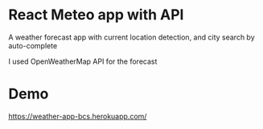 <h1>React Meteo app with API</h1>

<p>A weather forecast app with current location detection, and city search by auto-complete</p>

<p>I used OpenWeatherMap API for the forecast</p>

<h1>Demo</h1>
<p><a href="https://weather-app-bcs.herokuapp.com/" target="_blank">https://weather-app-bcs.herokuapp.com/</a></p>
